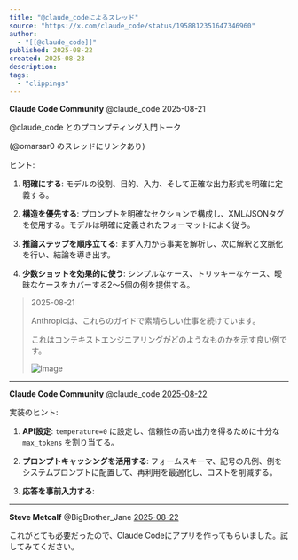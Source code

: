 ```yaml
---
title: "@claude_codeによるスレッド"
source: "https://x.com/claude_code/status/1958812351647346960"
author:
  - "[[@claude_code]]"
published: 2025-08-22
created: 2025-08-23
description:
tags:
  - "clippings"
---
```

**Claude Code Community** @claude\_code 2025-08-21

@claude\_code とのプロンプティング入門トーク

(@omarsar0 のスレッドにリンクあり)

ヒント:

1) **明確にする**: モデルの役割、目的、入力、そして正確な出力形式を明確に定義する。

2) **構造を優先する**: プロンプトを明確なセクションで構成し、XML/JSONタグを使用する。モデルは明確に定義されたフォーマットによく従う。

3) **推論ステップを順序立てる**: まず入力から事実を解析し、次に解釈と文脈化を行い、結論を導き出す。

4) **少数ショットを効果的に使う**: シンプルなケース、トリッキーなケース、曖昧なケースをカバーする2〜5個の例を提供する。

> 2025-08-21
>
> Anthropicは、これらのガイドで素晴らしい仕事を続けています。
>
> これはコンテキストエンジニアリングがどのようなものかを示す良い例です。
>
> ![Image](https://pbs.twimg.com/media/Gy591cSWgAAf6tn?format=jpg&name=large)

---

**Claude Code Community** @claude\_code [2025-08-22](https://x.com/claude_code/status/1958812355657175444)

実装のヒント:

1) **API設定**: `temperature=0` に設定し、信頼性の高い出力を得るために十分な `max_tokens` を割り当てる。

2) **プロンプトキャッシングを活用する**: フォームスキーマ、記号の凡例、例をシステムプロンプトに配置して、再利用を最適化し、コストを削減する。

3) **応答を事前入力する**:

---

**Steve Metcalf** @BigBrother\_Jane [2025-08-22](https://x.com/BigBrother_Jane/status/1958987271719293093)

これがとても必要だったので、Claude Codeにアプリを作ってもらいました。試してみてください。
